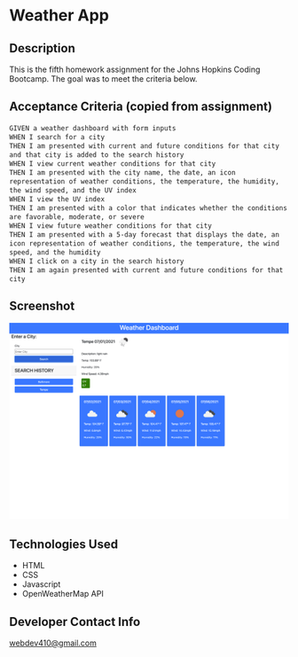 # Weather App


## Description
This is the fifth homework assignment for the Johns Hopkins Coding Bootcamp. The goal was to meet the criteria below.



## Acceptance Criteria (copied from assignment)

```
GIVEN a weather dashboard with form inputs
WHEN I search for a city
THEN I am presented with current and future conditions for that city and that city is added to the search history
WHEN I view current weather conditions for that city
THEN I am presented with the city name, the date, an icon representation of weather conditions, the temperature, the humidity, the wind speed, and the UV index
WHEN I view the UV index
THEN I am presented with a color that indicates whether the conditions are favorable, moderate, or severe
WHEN I view future weather conditions for that city
THEN I am presented with a 5-day forecast that displays the date, an icon representation of weather conditions, the temperature, the wind speed, and the humidity
WHEN I click on a city in the search history
THEN I am again presented with current and future conditions for that city
```


## Screenshot
![](./assets/images/screenshot.png)

## Technologies Used
* HTML
* CSS
* Javascript
* OpenWeatherMap API

## Developer Contact Info
webdev410@gmail.com